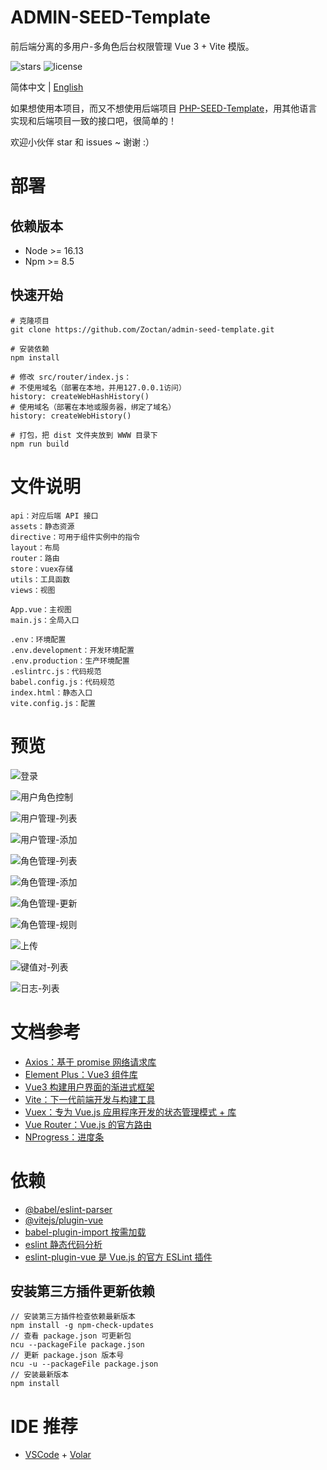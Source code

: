 # ADMIN-SEED-Template

前后端分离的多用户-多角色后台权限管理 Vue 3 + Vite 模版。

![stars](https://img.shields.io/github/stars/Zoctan/admin-seed-template.svg?style=flat-square&label=Stars)
![license](https://img.shields.io/github/license/Zoctan/admin-seed-template.svg?style=flat-square)

简体中文 | [English](./README.md)

如果想使用本项目，而又不想使用后端项目 [PHP-SEED-Template](https://github.com/Zoctan/php-seed-template)，用其他语言实现和后端项目一致的接口吧，很简单的！

欢迎小伙伴 star 和 issues ~ 谢谢 :）

# 部署

## 依赖版本

- Node >= 16.13
- Npm >= 8.5

## 快速开始

```
# 克隆项目
git clone https://github.com/Zoctan/admin-seed-template.git

# 安装依赖
npm install

# 修改 src/router/index.js：
# 不使用域名（部署在本地，并用127.0.0.1访问）
history: createWebHashHistory()
# 使用域名（部署在本地或服务器，绑定了域名）
history: createWebHistory()

# 打包，把 dist 文件夹放到 WWW 目录下
npm run build
```

# 文件说明

```text
api：对应后端 API 接口
assets：静态资源
directive：可用于组件实例中的指令
layout：布局
router：路由
store：vuex存储
utils：工具函数
views：视图

App.vue：主视图
main.js：全局入口

.env：环境配置
.env.development：开发环境配置
.env.production：生产环境配置
.eslintrc.js：代码规范
babel.config.js：代码规范
index.html：静态入口
vite.config.js：配置
```

# 预览

![登录](https://github.com/Zoctan/admin-seed/blob/main/README/Login.jpg)

![用户角色控制](https://github.com/Zoctan/admin-seed/blob/main/README/MemberManageUpdateRole.png)

![用户管理-列表](https://github.com/Zoctan/admin-seed/blob/main/README/MemberManageList.png)

![用户管理-添加](https://github.com/Zoctan/admin-seed/blob/main/README/MemberManageAdd.png)

![角色管理-列表](https://github.com/Zoctan/admin-seed/blob/main/README/RoleManageList.png)

![角色管理-添加](https://github.com/Zoctan/admin-seed/blob/main/README/RoleManageAdd.png)

![角色管理-更新](https://github.com/Zoctan/admin-seed/blob/main/README/RoleManageUpdate.png)

![角色管理-规则](https://github.com/Zoctan/admin-seed/blob/main/README/RoleManageRule.png)

![上传](https://github.com/Zoctan/admin-seed/blob/main/README/ImageUpload.png)

![键值对-列表](https://github.com/Zoctan/admin-seed/blob/main/README/PairList.png)

![日志-列表](https://github.com/Zoctan/admin-seed/blob/main/README/LogList.png)

# 文档参考

- [Axios：基于 promise 网络请求库](https://axios-http.com/zh/docs/intro)
- [Element Plus：Vue3 组件库](https://element-plus.gitee.io/zh-CN/)
- [Vue3 构建用户界面的渐进式框架](https://v3.cn.vuejs.org/guide/introduction.html)
- [Vite：下一代前端开发与构建工具](https://vitejs.cn/guide)
- [Vuex：专为 Vue.js 应用程序开发的状态管理模式 + 库](https://vuex.vuejs.org/zh)
- [Vue Router：Vue.js 的官方路由](https://router.vuejs.org/zh)
- [NProgress：进度条](https://github.com/rstacruz/nprogress)

# 依赖

- [@babel/eslint-parser](https://www.npmjs.com/package/@babel/eslint-parser)
- [@vitejs/plugin-vue](https://www.npmjs.com/package/@vitejs/plugin-vue)
- [babel-plugin-import 按需加载](https://www.npmjs.com/package/babel-plugin-import)
- [eslint 静态代码分析](https://eslint.org/docs/user-guide/configuring)
- [eslint-plugin-vue 是 Vue.js 的官方 ESLint 插件](https://eslint.vuejs.org)

## 安装第三方插件更新依赖

```
// 安装第三方插件检查依赖最新版本
npm install -g npm-check-updates
// 查看 package.json 可更新包
ncu --packageFile package.json
// 更新 package.json 版本号
ncu -u --packageFile package.json
// 安装最新版本
npm install
```

# IDE 推荐

- [VSCode](https://code.visualstudio.com) + [Volar](https://marketplace.visualstudio.com/items?itemName=johnsoncodehk.volar)
